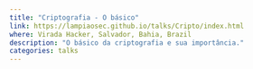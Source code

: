 ```yaml
---
title: "Criptografia - O básico"
link: https://lampiaosec.github.io/talks/Cripto/index.html
where: Virada Hacker, Salvador, Bahia, Brazil
description: "O básico da criptografia e sua importância."
categories: talks
---
```

